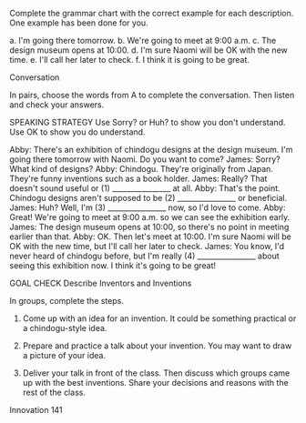Complete the grammar chart with the correct example for each description. One example has been done for you.

a. I'm going there tomorrow.
b. We're going to meet at 9:00 a.m.
c. The design museum opens at 10:00.
d. I'm sure Naomi will be OK with the new time.
e. I'll call her later to check.
f. I think it is going to be great.

Conversation

In pairs, choose the words from A to complete the conversation. Then listen and check your answers.

SPEAKING STRATEGY
Use Sorry? or Huh? to show you don't understand.
Use OK to show you do understand.

Abby: There's an exhibition of chindogu designs at the design museum. I'm going there tomorrow with Naomi. Do you want to come?
James: Sorry? What kind of designs?
Abby: Chindogu. They're originally from Japan. They're funny inventions such as a book holder.
James: Really? That doesn't sound useful or (1) ________________ at all.
Abby: That's the point. Chindogu designs aren't supposed to be (2) ________________ or beneficial.
James: Huh? Well, I'm (3) ________________ now, so I'd love to come.
Abby: Great! We're going to meet at 9:00 a.m. so we can see the exhibition early.
James: The design museum opens at 10:00, so there's no point in meeting earlier than that.
Abby: OK. Then let's meet at 10:00. I'm sure Naomi will be OK with the new time, but I'll call her later to check.
James: You know, I'd never heard of chindogu before, but I'm really (4) ________________ about seeing this exhibition now. I think it's going to be great!

GOAL CHECK Describe Inventors and Inventions

In groups, complete the steps.

1. Come up with an idea for an invention. It could be something practical or a chindogu-style idea.

2. Prepare and practice a talk about your invention. You may want to draw a picture of your idea.

3. Deliver your talk in front of the class. Then discuss which groups came up with the best inventions. Share your decisions and reasons with the rest of the class.

Innovation 141